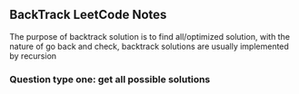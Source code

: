 ## BackTrack LeetCode Notes

The purpose of backtrack solution is to find all/optimized solution, with the nature of go back
and check, backtrack solutions are usually implemented by recursion 

### Question type one: get all possible solutions
